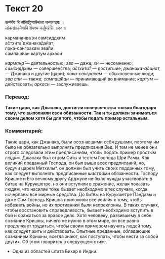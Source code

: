 # Текст 20

कर्मणैव हि संसिद्धिमास्थिता जनकादयः ।  
लोकसंग्रहमेवापि संपश्यन्कर्तुमर्हसि ॥२०॥

карман̣аива хи сам̇сиддхим  
а̄стхита̄ джанака̄дайат̣  
лока-сан̇грахам эва̄пи  
сампаш́йан картум архаси

_карман̣а̄_ — деятельностью; _эва_ — даже; _хи_ — несомненно; _сам̇сиддхим_ — совершенства; _а̄стхита̄т̣_ — достигшие; _джанака-а̄дайат̣_ — Джанака и другие (цари); _лока-сан̇грахам_ — обыкновенные люди; _эва апи_ — также; _сампаш́йан_ — принимающий во внимание; _картум_ — действовать; _архаси_ — заслуживаешь.

### Перевод:

**Такие цари, как Джанака, достигли совершенства только благодаря тому, что выполняли свои обязанности. Так и ты должен заниматься своим делом хотя бы для того, чтобы подать пример остальным.**

### Комментарий:

Такие цари, как Джанака, были осознавшими себя душами, поэтому им было не обязательно выполнять предписания Вед. И тем не менее они строго следовали этим предписаниям, чтобы подать пример простым людям. Джанака был отцом Ситы и тестем Господа Шри Рамы. Как великий преданный Господа, он был выше всех предписаний, но, будучи царем Митхилы*, он должен был учить своих подданных тому, как следует выполнять предписанные _шастрами_ обязанности. Господу Кришне и Его вечному другу Арджуне не было нужды участвовать в битве на Курукшетре, но они вступили в сражение, желая показать людям, что насилие тоже бывает необходимо в тех случаях, когда исчерпаны все мирные средства. До битвы на Курукшетре Пандавы и даже Сам Господь Кришна приложили все усилия к тому, чтобы избежать войны, но их противники были непреклонны. В таких случаях, чтобы восстановить справедливость, бывает необходимо вступить в бой и сражаться за правое дело. Хотя человеку, развившему в себе сознание Кришны, ничего не нужно в этом мире, он все равно продолжает трудиться, чтобы своим примером научить людей тому, как следует жить и действовать. Опытные преданные, обладающие сознанием Кришны, всегда знают, как поступать, чтобы вести за собой других. Об этом говорится в следующем стихе.

* Одна из областей штата Бихар в Индии.